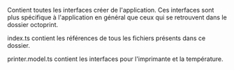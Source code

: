 Contient toutes les interfaces créer de l'application. Ces interfaces sont plus spécifique à l'application en général que ceux qui se retrouvent dans le dossier octoprint.

index.ts contient les références de tous les fichiers présents dans ce dossier.

printer.model.ts contient les interfaces pour l'imprimante et la température.
